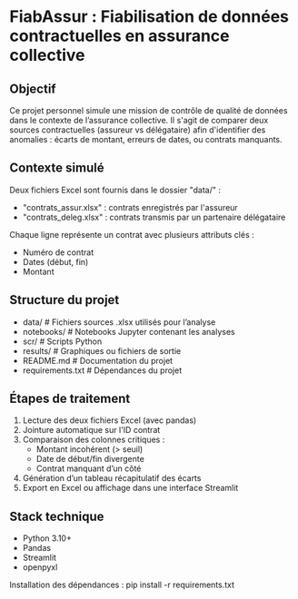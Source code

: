 # FiabAssur : Fiabilisation de données contractuelles en assurance collective

## Objectif

Ce projet personnel simule une mission de contrôle de qualité de données dans le contexte de l’assurance collective. 
Il s'agit de comparer deux sources contractuelles (assureur vs délégataire) afin d'identifier des anomalies : écarts de montant, erreurs de dates, ou contrats manquants.

## Contexte simulé

Deux fichiers Excel sont fournis dans le dossier "data/" :
- "contrats_assur.xlsx" : contrats enregistrés par l'assureur
- "contrats_deleg.xlsx" : contrats transmis par un partenaire délégataire

Chaque ligne représente un contrat avec plusieurs attributs clés :
- Numéro de contrat
- Dates (début, fin)
- Montant

## Structure du projet
- data/ # Fichiers sources .xlsx utilisés pour l’analyse
- notebooks/ # Notebooks Jupyter contenant les analyses
- scr/ # Scripts Python 
- results/ # Graphiques ou fichiers de sortie
- README.md # Documentation du projet
- requirements.txt # Dépendances du projet

## Étapes de traitement

1. Lecture des deux fichiers Excel (avec pandas)
2. Jointure automatique sur l'ID contrat
3. Comparaison des colonnes critiques :
    - Montant incohérent (> seuil)
    - Date de début/fin divergente
    - Contrat manquant d’un côté
4.  Génération d’un tableau récapitulatif des écarts
5. Export en Excel ou affichage dans une interface Streamlit

## Stack technique

- Python 3.10+
- Pandas
- Streamlit
- openpyxl

Installation des dépendances :
pip install -r requirements.txt
